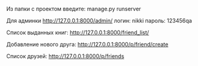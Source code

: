 Из папки с проектом введите: manage.py runserver

Для админки http://127.0.0.1:8000/admin/ логин: nikki пароль: 123456qa

Cписок выданных книг:  http://127.0.0.1:8000/friend_list/

Добавление нового друга: http://127.0.0.1:8000/p/friend/create

Список друзей: http://127.0.0.1:8000/p/friends
